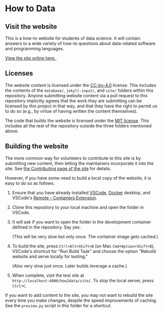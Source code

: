 
# How to Data

## Visit the website

This is a how-to website for students of data science.  It will contain
answers to a wide variety of how-to questions about data-related
software and programming languages.

[View the site online here.](https://nathancarter.github.io/how2data/site/).

## Licenses

The website content is licensed under the
[CC-by-4.0](https://choosealicense.com/licenses/cc-by-4.0/) license.
This includes the contents of the `database/`, `jekyll-input/`, and `site/`
folders within this repository.  Anyone submitting website content via a pull
request to this repository implicitly agrees that the work they are submitting
can be licensed by this project in that way, and that they have the right to
permit us to do so (e.g., by virtue of having written the content themselves).

The code that builds the website is licensed under the
[MIT license](https://choosealicense.com/licenses/mit/).
This includes all the rest of the repository outside the three folders
mentioned above.

## Building the website

The more common way for volunteers to contribute to this site is by
submitting new content, then letting the maintainers incorporate it into the
site.  See [the Contributing page of the
site](https://nathancarter.github.io/how2data/site/contributing/) for details.

However, if you have some need to build a local copy of the website, it is easy
to do so as follows.

1. Ensure that you have already installed
   [VSCode](https://code.visualstudio.com/),
   [Docker](https://www.docker.com/) desktop, and VSCode's
   [Remote - Containers Extension](https://marketplace.visualstudio.com/items?itemName=ms-vscode-remote.remote-containers).
1. Clone this repository to your local machine and open the folder in VSCode.
1. It will ask if you want to open the folder in the development container
   defined in the repository.  Say yes.
   
   (This will be very slow but only once.  The container image gets cached.)
1. To build the site, press `Ctrl+Alt+Shift+B` (on Mac `Cmd+Option+Shift+B`),
   VSCode's shortcut for "Run Build Task" and choose the option
   "Rebuild website and serve locally for testing."
   
   (Also very slow just once.  Later builds leverage a cache.)
1. When complete, visit the test site at `http://localhost:4000/how2data/site/`.
   To stop the local server, press `Ctrl+C`.

If you want to add content to the site, you may not want to rebuild the site
every time you make changes, despite the speed improvements of caching.  See
the `preview.py` script in this folder for a shortcut.
